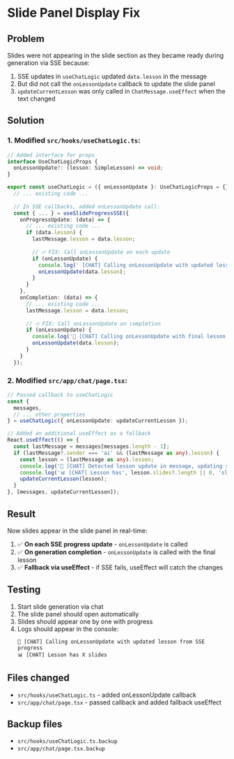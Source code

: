 # Slide Panel Display Fix

## Problem

Slides were not appearing in the slide section as they became ready during generation via SSE because:

1. SSE updates in `useChatLogic` updated `data.lesson` in the message
2. But did not call the `onLessonUpdate` callback to update the slide panel
3. `updateCurrentLesson` was only called in `ChatMessage.useEffect` when the text changed

## Solution

### 1. Modified `src/hooks/useChatLogic.ts`:

```typescript
// Added interface for props
interface UseChatLogicProps {
  onLessonUpdate?: (lesson: SimpleLesson) => void;
}

export const useChatLogic = ({ onLessonUpdate }: UseChatLogicProps = {}) => {
  // ... existing code ...
  
  // In SSE callbacks, added onLessonUpdate call:
  const { ... } = useSlideProgressSSE({
    onProgressUpdate: (data) => {
      // ... existing code ...
      if (data.lesson) {
        lastMessage.lesson = data.lesson;
        
        // 🔥 FIX: Call onLessonUpdate on each update
        if (onLessonUpdate) {
          console.log(' [CHAT] Calling onLessonUpdate with updated lesson from SSE progress');
          onLessonUpdate(data.lesson);
        }
      }
    },
    onCompletion: (data) => {
      // ... existing code ...
      lastMessage.lesson = data.lesson;
      
      // 🔥 FIX: Call onLessonUpdate on completion
      if (onLessonUpdate) {
        console.log('🎯 [CHAT] Calling onLessonUpdate with final lesson from SSE completion');
        onLessonUpdate(data.lesson);
      }
    }
  });
```

### 2. Modified `src/app/chat/page.tsx`:

```typescript
// Passed callback to useChatLogic
const {
  messages,
  // ... other properties
} = useChatLogic({ onLessonUpdate: updateCurrentLesson });

// Added an additional useEffect as a fallback
React.useEffect(() => {
  const lastMessage = messages[messages.length - 1];
  if (lastMessage?.sender === 'ai' && (lastMessage as any).lesson) {
    const lesson = (lastMessage as any).lesson;
    console.log('🎯 [CHAT] Detected lesson update in message, updating slide panel');
    console.log('📊 [CHAT] Lesson has', lesson.slides?.length || 0, 'slides');
    updateCurrentLesson(lesson);
  }
}, [messages, updateCurrentLesson]);
```

## Result

Now slides appear in the slide panel in real-time:

1. ✅ **On each SSE progress update** - `onLessonUpdate` is called
2. ✅ **On generation completion** - `onLessonUpdate` is called with the final lesson
3. ✅ **Fallback via useEffect** - if SSE fails, useEffect will catch the changes

## Testing

1. Start slide generation via chat
2. The slide panel should open automatically
3. Slides should appear one by one with progress
4. Logs should appear in the console:
   ```
   🎯 [CHAT] Calling onLessonUpdate with updated lesson from SSE progress
   📊 [CHAT] Lesson has X slides
   ```

## Files changed

- `src/hooks/useChatLogic.ts` - added onLessonUpdate callback
- `src/app/chat/page.tsx` - passed callback and added fallback useEffect

## Backup files

- `src/hooks/useChatLogic.ts.backup`
- `src/app/chat/page.tsx.backup`

